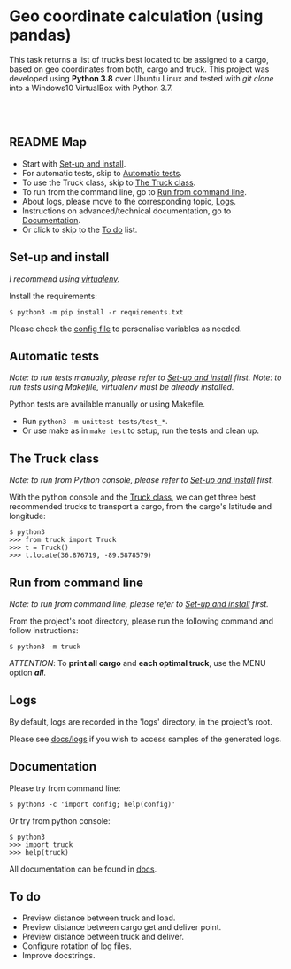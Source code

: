 # Geo coordinate calculation (using pandas)

This task returns a list of trucks best located to be assigned to a cargo, based on geo coordinates from both, cargo and truck. This project was developed using **Python 3.8** over Ubuntu Linux and tested with _git clone_ into a Windows10 VirtualBox with Python 3.7.

&nbsp;  
&nbsp;  
## README Map

- Start with [Set-up and install](#set-up-and-install).
- For automatic tests, skip to [Automatic tests](#automatic-tests).
- To use the Truck class, skip to [The Truck class](#the-truck-class).
- To run from the command line, go to [Run from command line](#run-from-command-line).
- About logs, please move to the corresponding topic, [Logs](#logs).
- Instructions on advanced/technical documentation, go to [Documentation](#documentation).
- Or click to skip to the [To do](#to-do) list.


## Set-up and install
_I recommend using [virtualenv](https://realpython.com/python-virtual-environments-a-primer/)._

Install the requirements:

    $ python3 -m pip install -r requirements.txt

Please check the [config file](config.py) to personalise variables as needed.


## Automatic tests
_Note: to run tests manually, please refer to [Set-up and install](#set-up-and-install) first._
_Note: to run tests using Makefile, virtualenv must be already installed._

Python tests are available manually or using Makefile.  

- Run ` python3 -m unittest tests/test_* `.
- Or use make as in ` make test ` to setup, run the tests and clean up.


## The Truck class
_Note: to run from Python console, please refer to [Set-up and install](#set-up-and-install) first._

With the python console and the [Truck class](truck/__init__.py), we can get three best recommended trucks to transport a cargo, from the cargo's latitude and longitude:

    $ python3
    >>> from truck import Truck
    >>> t = Truck()
    >>> t.locate(36.876719, -89.5878579)


## Run from command line
_Note: to run from command line, please refer to [Set-up and install](#set-up-and-install) first._

From the project's root directory, please run the following command and follow instructions:

    $ python3 -m truck

_ATTENTION_: To **print all cargo** and **each optimal truck**, use the MENU option **_all_**.


## Logs
By default, logs are recorded in the 'logs' directory, in the project's root.

Please see [docs/logs](docs/logs) if you wish to access samples of the generated logs.


## Documentation
Please try from command line:

    $ python3 -c 'import config; help(config)'

Or try from python console:

    $ python3
    >>> import truck
    >>> help(truck)

All documentation can be found in [docs](docs).


## To do

* Preview distance between truck and load.
* Preview distance between cargo get and deliver point.
* Preview distance between truck and deliver.
* Configure rotation of log files.
* Improve docstrings.

